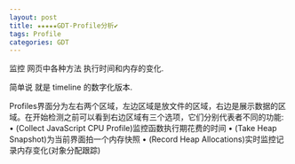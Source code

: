 ```yaml
---
layout: post
title: ★★★★★GDT-Profile分析✔︎
tags: Profile
categories: GDT
---
```


监控 网页中各种方法 执行时间和内存的变化.

简单说 就是 timeline 的数字化版本.






Profiles界面分为左右两个区域，左边区域是放文件的区域，右边是展示数据的区域。在开始检测之前可以看到右边区域有三个选项，它们分别代表者不同的功能:
•	(Collect JavaScript CPU Profile)监控函数执行期花费的时间
•	(Take Heap Snapshot)为当前界面拍一个内存快照
•	(Record Heap Allocations)实时监控记录内存变化(对象分配跟踪)
